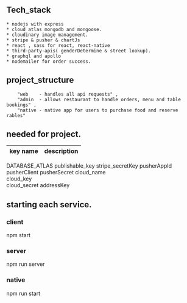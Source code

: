 
## Tech_stack

    * nodejs with express
    * cloud atlas mongodb and mongoose.
    * cloudinary image management.
    * stripe & pusher & chartJs
    * react , sass for react, react-native
    * third-party-apis( genderDetermine & street lookup).
    * graphql and apollo
    * nodemailer for order success.

## project_structure

        "web    - handles all api requests" ,
        "admin  - allows restaurant to handle orders, menu and table bookings" ,
        "native - native app for users to purchase food and reserve rables"
        
## needed for project.
  
key name | description
------------ | -------------
DATABASE_ATLAS
publishable_key 
stripe_secretKey 
pusherAppId  
pusherClient
pusherSecret
cloud_name  
cloud_key   
cloud_secret
addressKey
        
## starting each service.

### client
  npm start

### server
  npm run server

### native
  npm run start
  
  
